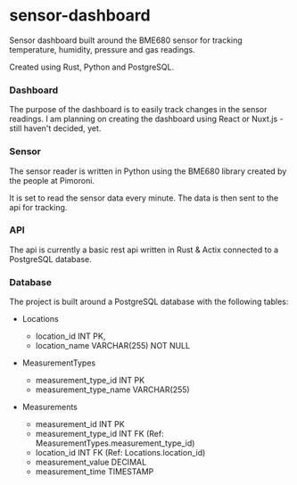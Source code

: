 # sensor-dashboard

Sensor dashboard built around the BME680 sensor for tracking temperature, humidity, pressure and gas readings.

Created using Rust, Python and PostgreSQL.

### Dashboard

The purpose of the dashboard is to easily track changes in the sensor readings. I am planning on creating the dashboard using React or Nuxt.js - still haven't decided, yet.

### Sensor

The sensor reader is written in Python using the BME680 library created by the people at Pimoroni.

It is set to read the sensor data every minute. The data is then sent to the api for tracking.

### API

The api is currently a basic rest api written in Rust & Actix connected to a PostgreSQL database.

### Database

The project is built around a PostgreSQL database with the following tables:

-   Locations

    -   location_id INT PK,
    -   location_name VARCHAR(255) NOT NULL

-   MeasurementTypes

    -   measurement_type_id INT PK
    -   measurement_type_name VARCHAR(255)

-   Measurements
    -   measurement_id INT PK
    -   measurement_type_id INT FK (Ref: MeasurementTypes.measurement_type_id)
    -   location_id INT FK (Ref: Locations.location_id)
    -   measurement_value DECIMAL
    -   measurement_time TIMESTAMP
